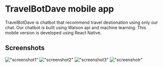 # TravelBotDave mobile app

TravelBotDave is chatbot that recommend travel destionation using only our chat. Our chatbot is built using Watson api and machine learning. This mobile version is developed using React Native.

## Screenshots

!["screenshot1"](https://github.com/TravelBotDave/TravelApp/blob/master/screenshots/1.png)
!["screenshot2"](https://github.com/TravelBotDave/TravelApp/blob/master/screenshots/2.png)
!["screenshot3"](https://github.com/TravelBotDave/TravelApp/blob/master/screenshots/3.png)
!["screenshotr"](https://github.com/TravelBotDave/TravelApp/blob/master/screenshots/4.png)

